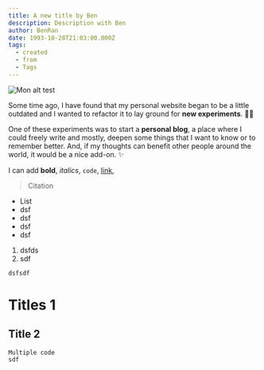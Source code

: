 ```yaml
---
title: A new title by Ben
description: Description with Ben
author: BenRan
date: 1993-10-28T21:03:00.000Z
tags:
  - created
  - from
  - Tags
---
```

![Mon alt test](/static/img/automating-ssh-copy-id.jpg "Mon petit titre")

Some time ago, I have found that my personal website began to be a little outdated and I wanted to refactor it to lay ground for **new experiments**. 👨‍🔬

One of these experiments was to start a **personal blog**, a place where I could freely write and mostly, deepen some things that I want to know or to remember better. And, if my thoughts can benefit other people around the world, it would be a nice add-on. ✨

I can add **bold**, *italics*, `code`, [link](https://objective-mirzakhani-320270.netlify.app/admin/#/collections/blog/new), 

> Citation

* List
* dsf
* dsf
* dsf
* dsf

1. dsfds
2. sdf

```css
dsfsdf
```

# Titles 1

## Title 2

`Multiple code`\
`sdf`
